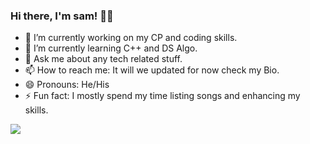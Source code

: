 ### Hi there, I'm sam! 👋👋

- 🔭 I’m currently working on my CP and coding skills.
- 🌱 I’m currently learning C++ and DS Algo.
- 💬 Ask me about any tech related stuff.
- 📫 How to reach me: It will we updated for now check my Bio.
- 😄 Pronouns: He/His
- ⚡ Fun fact: I mostly spend my time listing songs and enhancing my skills.

<img src="https://github-readme-stats.vercel.app/api?username=samgeorgian&&show_icons=true&title_color=ff9900&icon_color=00e600&text_color=4dc3ff&bg_color=262626">
